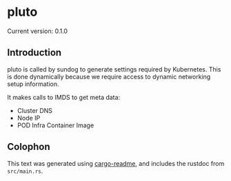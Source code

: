 # pluto

Current version: 0.1.0

## Introduction

pluto is called by sundog to generate settings required by Kubernetes.
This is done dynamically because we require access to dynamic networking
setup information.

It makes calls to IMDS to get meta data:

- Cluster DNS
- Node IP
- POD Infra Container Image

## Colophon 

This text was generated using [cargo-readme](https://crates.io/crates/cargo-readme), and includes the rustdoc from `src/main.rs`.